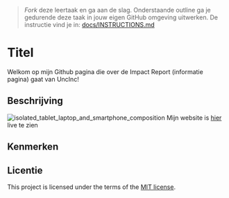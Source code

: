 > _Fork_ deze leertaak en ga aan de slag. Onderstaande outline ga je gedurende deze taak in jouw eigen GitHub omgeving uitwerken. De instructie vind je in: [docs/INSTRUCTIONS.md](docs/INSTRUCTIONS.md)

# Titel
Welkom op mijn Github pagina die over de Impact Report (informatie pagina) gaat van UncInc!

## Beschrijving
<!-- In de Beschrijving staat hoe je project er uit ziet, hoe het werkt en wat je er mee kan. -->
![isolated_tablet_laptop_and_smartphone_composition](https://github.com/yassirog/the-startup-responsive-interactieve-website/assets/144006281/3e28a481-cdc9-45b2-9375-0b8d9bd35b90)
Mijn website is [hier](https://yassirog.github.io/the-startup-responsive-interactieve-website/) live te zien 
## Kenmerken
<!-- Bij Kenmerken staat welke technieken zijn gebruikt en hoe. Wat is de HTML structuur? Wat zijn de belangrijkste dingen in CSS? Wat is er met JS gedaan en hoe? -->

## Licentie

This project is licensed under the terms of the [MIT license](./LICENSE).

